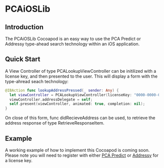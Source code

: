 # PCAiOSLib
## Introduction 

The PCAiOSLib Cocoapod is an easy way to use the PCA Predict or Addressy type-ahead search technology within an iOS  application. 

## Quick Start

A View Controller of type PCALookupViewController can be initilized with a license key, and then presented to the user. This will display a form with the type-ahread seach technology: 

```swift
@IBAction func lookupAddressPressed(_ sender: Any) {
  let viewController = PCALookupViewController(licenseKey: "0000-0000-0000-0000");
  viewController.addressDelegate = self;
  self.present(viewController, animated: true, completion: nil);
}
```
    
On close of this form, func didRecieveAddress can be used, to retrieve the address response of type RetrieveResponseItem.

## Example

A working example of how to implement this Cocoapod is coming soon. Please note you will need to register with either [PCA Predict](http://www.pcapredict.com "PCA Predict") or [Addressy](https://www.addressy.com "Addressy") for a license key.
